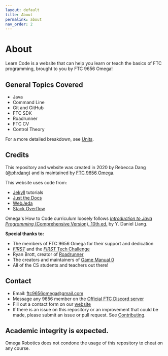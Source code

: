 ```yaml
---
layout: default
title: About
permalink: about
nav_order: 2
---
```


# About
Learn Code is a website that can help you learn or teach the basics of FTC programming, brought to you by FTC 9656 Omega!

## General Topics Covered
* Java
* Command Line
* Git and GitHub
* FTC SDK
* Roadrunner
* FTC CV
* Control Theory

For a more detailed breakdown, see [Units](/learn-code/units).

## Credits
This repository and website was created in 2020 by Rebecca Dang ([@phrdang](https://github.com/phrdang))
and is maintained by [FTC 9656 Omega](https://github.com/omega9656).

This website uses code from:
- [Jekyll](https://jekyllrb.com/) tutorials
- [Just the Docs](https://github.com/pmarsceill/just-the-docs)
- [WebJeda](https://blog.webjeda.com/jekyll-categories/)
- [Stack Overflow](https://stackoverflow.com/questions/25579868/how-to-add-footnotes-to-github-flavoured-markdown)

Omega's How to Code curriculum loosely follows [_Introduction to Java Programming_ (Comprehensive Version), 10th ed.](https://www.amazon.com/Intro-Java-Programming-Comprehensive-Version/dp/0133761312) by Y. Daniel Liang.

**Special thanks to:**
* The members of FTC 9656 Omega for their support and dedication
* [_FIRST_](https://www.firstinspires.org/) and the [_FIRST_ Tech Challenge](https://www.firstinspires.org/robotics/ftc)
* Ryan Brott, creator of [Roadrunner](https://github.com/acmerobotics/road-runner)
* The creators and maintainers of [Game Manual 0](https://gm0.copperforge.cc/en/stable/)
* All of the CS students and teachers out there!

## Contact
* Email: [ftc9656omega@gmail.com](mailto:ftc9656omega@gmail.com)
* Message any 9656 member on the [Official FTC Discord server](https://discord.gg/first-tech-challenge)
* Fill out a contact form on our [website](https://omegarobotics.wordpress.com/contact)
* If there is an issue on this repository or an improvement that could be made, please submit
an issue or pull request. See [Contributing](/learn-code/#contributing).

## Academic integrity is expected.
Omega Robotics does not condone the usage of this repository to cheat on any course.